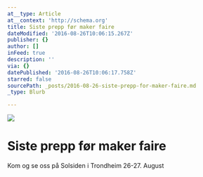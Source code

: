 ```yaml
---
at__type: Article
at__context: 'http://schema.org'
title: Siste prepp før maker faire
dateModified: '2016-08-26T10:06:15.267Z'
publisher: {}
author: []
inFeed: true
description: ''
via: {}
datePublished: '2016-08-26T10:06:17.758Z'
starred: false
sourcePath: _posts/2016-08-26-siste-prepp-for-maker-faire.md
_type: Blurb

---
```

![](https://the-grid-user-content.s3-us-west-2.amazonaws.com/59c1650b-b828-4318-8d4e-a078578f3070.jpg)

# Siste prepp før maker faire

Kom og se oss på Solsiden i Trondheim 26-27\. August
